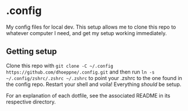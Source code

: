 # .config
My config files for local dev. This setup allows me to clone this repo to whatever computer I need, and get my setup working immediately.

## Getting setup
Clone this repo with
`git clone -C ~/.config https://github.com/dhoeppne/.config.git`
and then run `ln -s ~/.config/zshrc/.zshrc ~/.zshrc` to point your .zshrc to the one found in the config repo. Restart your shell and voila! Everything _should_ be setup.

For an explanation of each dotfile, see the associated README in its respective directory.